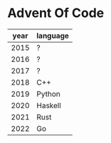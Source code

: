 # Advent Of Code

| year | language |
|------|----------|
| 2015 |     ?    |
| 2016 |     ?    |
| 2017 |     ?    |
| 2018 | C++      |
| 2019 | Python   |
| 2020 | Haskell  |
| 2021 | Rust     |
| 2022 | Go       |
